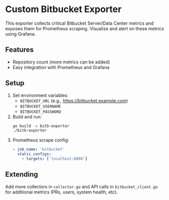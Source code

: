 # Custom Bitbucket Exporter

This exporter collects critical Bitbucket Server/Data Center metrics and exposes them for Prometheus scraping. Visualize and alert on these metrics using Grafana.

## Features
- Repository count (more metrics can be added)
- Easy integration with Prometheus and Grafana

## Setup
1. Set environment variables:
   - `BITBUCKET_URL` (e.g., https://bitbucket.example.com)
   - `BITBUCKET_USERNAME`
   - `BITBUCKET_PASSWORD`
2. Build and run:
   ```sh
   go build -o bitb-exporter
   ./bitb-exporter
   ```
3. Prometheus scrape config:
   ```yaml
   - job_name: 'bitbucket'
     static_configs:
       - targets: ['localhost:8080']
   ```

## Extending
Add more collectors in `collector.go` and API calls in `bitbucket_client.go` for additional metrics (PRs, users, system health, etc).
